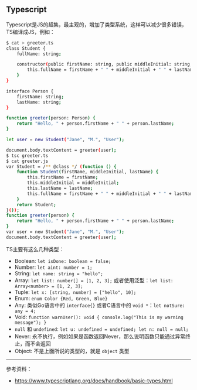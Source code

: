 ## Typescript

Typescript是JS的超集，最主观的，增加了类型系统，这样可以减少很多错误，TS编译成JS，例如：

```bash
$ cat > greeter.ts
class Student {
    fullName: string;

    constructor(public firstName: string, public middleInitial: string, public lastName: string) {
        this.fullName = firstName + " " + middleInitial + " " + lastName;
    }
}

interface Person {
    firstName: string;
    lastName: string;
}

function greeter(person: Person) {
    return "Hello, " + person.firstName + " " + person.lastName;
}

let user = new Student("Jane", "M.", "User");

document.body.textContent = greeter(user);
$ tsc greeter.ts 
$ cat greeter.js 
var Student = /** @class */ (function () {
    function Student(firstName, middleInitial, lastName) {
        this.firstName = firstName;
        this.middleInitial = middleInitial;
        this.lastName = lastName;
        this.fullName = firstName + " " + middleInitial + " " + lastName;
    }
    return Student;
}());
function greeter(person) {
    return "Hello, " + person.firstName + " " + person.lastName;
}
var user = new Student("Jane", "M.", "User");
document.body.textContent = greeter(user);
```
TS主要有这么几种类型：

- Boolean: `let isDone: boolean = false;`
- Number: `let aint: number = 1;`
- String: `let name: string = "hello";`
- Array: `let list: number[] = [1, 2, 3];` 或者使用泛型：`let list: Array<number> = [1, 2, 3];`
- Tuple: `let x: [string, number] = ["hello", 10];`
- Enum: `enum Color {Red, Green, Blue}`
- Any: 类似Go语言中的 `interface{}` 或者C语言中的 `void *`：`let notSure: any = 4;`
- Void: `function warnUser(): void { console.log("This is my warning message"); }`
- `null` 和 `undefined`: `let u: undefined = undefined; let n: null = null;`
- Never: 永不执行，例如如果是函数返回Never，那么说明函数只能通过异常终止，而不会返回
- Object: 不是上面所说的类型的，就是 `object` 类型

---

参考资料：

- https://www.typescriptlang.org/docs/handbook/basic-types.html

